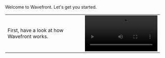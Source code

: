 Welcome to Wavefront. Let's get you started.

<table class="layout">
<colgroup>
<col width="50%" />
<col width="50%" />
</colgroup>
<tr>
<td style="text-align: left;vertical-align: middle">First, have a look at how Wavefront works.</td>  
<td><video width="100%" controls autoplay><source src="images/onboarding-welcome.mp4" type="video/mp4">Your browser does not support HTML5 video.</video></td>
</tr>
</table>